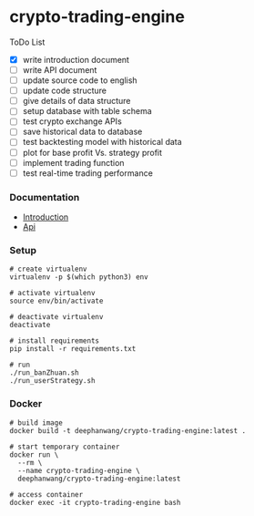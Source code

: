 ﻿# crypto-trading-engine

ToDo List

- [x] write introduction document
- [ ] write API document
- [ ] update source code to english
- [ ] update code structure
- [ ] give details of data structure
- [ ] setup database with table schema
- [ ] test crypto exchange APIs
- [ ] save historical data to database 
- [ ] test backtesting model with historical data
- [ ] plot for base profit Vs. strategy profit
- [ ] implement trading function
- [ ] test real-time trading performance

### Documentation

* [Introduction](doc/crypto-trade-intro.md)
* [Api](doc/api-doc.md)

### Setup

```
# create virtualenv
virtualenv -p $(which python3) env

# activate virtualenv
source env/bin/activate

# deactivate virtualenv
deactivate

# install requirements
pip install -r requirements.txt

# run
./run_banZhuan.sh
./run_userStrategy.sh
```

### Docker

```
# build image
docker build -t deephanwang/crypto-trading-engine:latest .

# start temporary container
docker run \
  --rm \
  --name crypto-trading-engine \
  deephanwang/crypto-trading-engine:latest

# access container
docker exec -it crypto-trading-engine bash
```

<!--

###############################################################
#   获取更多免费策略，请加入WeQuant比特币量化策略交流QQ群：519538535
#   WeQuant微宽网 - https://wequant.io
#   比特币量化交易/优质策略源码/精准回测/免费实盘，尽在微宽网 
###############################################################


一、如何跑搬砖策略？

第一步：下载Python3，建议安装Anaconda 4.2.0(https://www.continuum.io/downloads),里面包含了Python 3.5 以及各种科学计算库
第二步：去huobi.com注册用户，申请API key，将申请好的API key设置到accountConfig.py中的HUOBI部分去
第三步：去www.okcoin.cn注册用户，申请API key，将申请好的API key设置到accountConfig.py中的OKCOIN部分去
第四步：搬砖策略入口脚本是main_banZhuan.py，如果想跑莱特币搬砖，直接注释掉比特币那两句，去掉莱特币那一段的注释即可


二、如何跑其他在userStrategy目录下的实盘非搬砖策略？
执行main_userStrategy.py，如果要跑其他策略，参考simpleMA对main_userStrategy.py进行修改。之后持续分享的策略都会放在userStrategy目录下.

三、怎么执行main_banZhuan.py？
如果是Mac或者Linux系统，直接在本项目的根目录下：
chmod a+x run_banZhuan.sh
./run_banZhuan.sh

如果是Windows系统，直接在本项目的根目录下：参考run_banZhuan.bat修改成您的系统对应的各项参数，然后直接运行run_banZhuan.bat

四、怎么执行main_userStrategy.py？
请不要跑main_userStrategy里面的策略，因为历史数据现在是Mock出来的

今后拿到实盘数据的话，可以尝试跑一下。怎么跑？
如果是Mac或者Linux系统，直接在本项目的根目录下：
chmod a+x run_userStrategy.sh
./run_userStrategy.sh
如果是Windows系统，直接在本项目的根目录下：参考run_userStrategy.bat修改成您的系统对应的各项参数，然后直接运行run_userStrategy.bat


五、FAQ：
1. 我想让我的策略7*24小时不间断运行，怎么做？

不用设置dailyExitTime即可
BanzhuanStrategy(....., dailyExitTime="23:30:00")  ==> BanzhuanStrategy(.....)

2. 我想让我的策略每天23:00终止，怎么做？
设置dailyExitTime为"23:00:00"
BanzhuanStrategy(....., dailyExitTime="23:00:00")

3. 去哪里查看日志？
log目录下有每次运行的日志，日志名里面有当次运行的起始时刻（精确到毫秒）

4. 去哪里看持仓记录？
data目录下有每次运行的持仓记录，持仓记录名里面有当次运行的起始时刻（精确到毫秒）

5. 怎么跑BitVC期货策略
去http://www.bitvc.com/注册用户，申请API key，将申请好的API key设置到accountConfig.py中的BITVC部分去

-->
